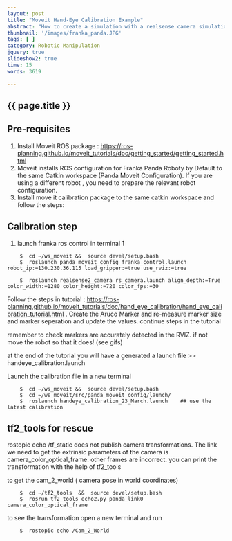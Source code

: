 ```yaml
---
layout: post
title: "Moveit Hand-Eye Calibration Example"
abstract: "How to create a simulation with a realsense camera simulation and a custom gazebo world?"
thumbnail: '/images/franka_panda.JPG'
tags: [ ]
category: Robotic Manipulation
jquery: true
slideshow2: true
time: 15
words: 3619

---
```

## {{ page.title }}


## Pre-requisites

1. Install Moveit ROS package : https://ros-planning.github.io/moveit_tutorials/doc/getting_started/getting_started.html
2. Moveit installs ROS configuration for Franka Panda Roboty by Default to the same Catkin workspace (Panda Moveit Configuration). If you are using a different robot , you need to prepare the relevant robot configuration.
3. Install move it calibration package to the same catkin workspace and follow the steps: 


## Calibration step
1. launch franka ros control in terminal 1 

```
    $  cd ~/ws_moveit &&  source devel/setup.bash
    $  roslaunch panda_moveit_config franka_control.launch robot_ip:=130.230.36.115 load_gripper:=true use_rviz:=true
```
```
    $  roslaunch realsense2_camera rs_camera.launch align_depth:=True color_width:=1280 color_height:=720 color_fps:=30
```

Follow the steps in tutorial : https://ros-planning.github.io/moveit_tutorials/doc/hand_eye_calibration/hand_eye_calibration_tutorial.html .
Create the Aruco Marker and re-measure marker size and marker seperation and update the values. continue steps in the tutorial

remember to check markers are accurately detected in the RVIZ. if not move the robot so that it does! (see gifs)

at the end of the tutorial you will have a generated a launch file >> handeye_calibration.launch

Launch the calibration file in a new terminal

```
    $  cd ~/ws_moveit &&  source devel/setup.bash
    $  cd ~/ws_moveit/src/panda_moveit_config/launch/
    $  roslaunch handeye_calibration_23_March.launch    ## use the latest calibration
```

## tf2_tools for rescue
rostopic echo /tf_static does not publish camera transformations.
The link we need to get the extrinsic parameters of the camera is camera_color_optical_frame. other frames are incorrect. you can print the transformation with the help of tf2_tools 

to get the cam_2_world ( camera pose in world coordinates)

```
    $  cd ~/tf2_tools  &&  source devel/setup.bash
    $  rosrun tf2_tools echo2.py panda_link0 camera_color_optical_frame
```
to see the transformation open a new terminal and run
```
    $  rostopic echo /Cam_2_World
```